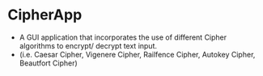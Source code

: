 # CipherApp

- A GUI application that incorporates the use of different Cipher algorithms to encrypt/ decrypt text input. 
- (i.e. Caesar Cipher, Vigenere Cipher, Railfence Cipher, Autokey Cipher, Beautfort Cipher)
